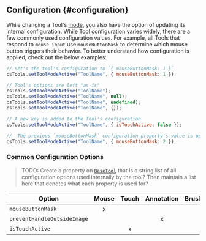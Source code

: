 ## Configuration {#configuration}

While changing a Tool's [mode](./index.md/#modes), you also have the option of updating its internal configuration. While Tool configuration varies widely, there are a few commonly used configuration values. For example, all Tools that respond to `mouse input` use `mouseButtonMask` to determine which mouse button triggers their behavior. To better understand how configuration is applied, check out the below examples:

```js
// Set's the tool's configuration to `{ mouseButtonMask: 1 }`
csTools.setToolModeActive("ToolName", { mouseButtonMask: 1 });

// Tool's options are left "as-is"
csTools.setToolModeActive("ToolName");
csTools.setToolModeActive("ToolName", null);
csTools.setToolModeActive("ToolName", undefined);
csTools.setToolModeActive("ToolName", {});

// A new key is added to the Tool's configuration
csTools.setToolModeActive("ToolName", { isTouchActive: false });

//  The previous `mouseButtonMask` configuration property's value is updated to `2`
csTools.setToolModeActive("ToolName", { mouseButtonMask: 2 });
```

### Common Configuration Options

> TODO: Create a property on [`BaseTool`](../tool-types/base-tool.md) that is a string list of all configuration options used internally by the tool? Then maintain a list here that denotes what each property is used for?

| Option                      | Mouse | Touch | Annotation | Brush |
| --------------------------- | :---: | :---: | :--------: | :---: |
| `mouseButtonMask`           |   x   |       |            |       |
| `preventHandleOutsideImage` |       |       |     x      |       |
| `isTouchActive`             |       |   x   |            |       |
